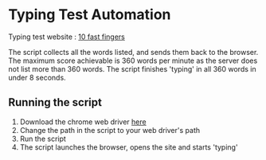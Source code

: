 # Typing Test Automation

Typing test website : [10 fast fingers](https://10fastfingers.com/typing-test/english)

The script collects all the words listed, and sends them back to the browser.
The maximum score achievable is 360 words per minute as the server does not list more than 360 words. The script finishes 'typing' in all 360 words in under 8 seconds. 

## Running the script

1. Download the chrome web driver [here](https://sites.google.com/a/chromium.org/chromedriver/downloads)
2. Change the path in the script to your web driver's path
3. Run the script
4. The script launches the browser, opens the site and starts 'typing'
